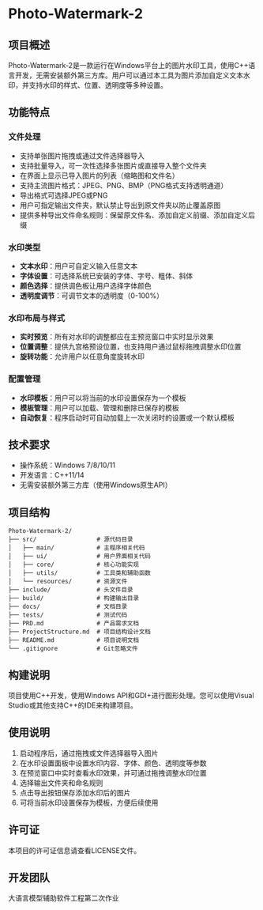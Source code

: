 # Photo-Watermark-2

## 项目概述
Photo-Watermark-2是一款运行在Windows平台上的图片水印工具，使用C++语言开发，无需安装额外第三方库。用户可以通过本工具为图片添加自定义文本水印，并支持水印的样式、位置、透明度等多种设置。

## 功能特点

### 文件处理
- 支持单张图片拖拽或通过文件选择器导入
- 支持批量导入，可一次性选择多张图片或直接导入整个文件夹
- 在界面上显示已导入图片的列表（缩略图和文件名）
- 支持主流图片格式：JPEG、PNG、BMP（PNG格式支持透明通道）
- 导出格式可选择JPEG或PNG
- 用户可指定输出文件夹，默认禁止导出到原文件夹以防止覆盖原图
- 提供多种导出文件命名规则：保留原文件名、添加自定义前缀、添加自定义后缀

### 水印类型
- **文本水印**：用户可自定义输入任意文本
- **字体设置**：可选择系统已安装的字体、字号、粗体、斜体
- **颜色选择**：提供调色板让用户选择字体颜色
- **透明度调节**：可调节文本的透明度（0-100%）

### 水印布局与样式
- **实时预览**：所有对水印的调整都应在主预览窗口中实时显示效果
- **位置调整**：提供九宫格预设位置，也支持用户通过鼠标拖拽调整水印位置
- **旋转功能**：允许用户以任意角度旋转水印

### 配置管理
- **水印模板**：用户可以将当前的水印设置保存为一个模板
- **模板管理**：用户可以加载、管理和删除已保存的模板
- **自动恢复**：程序启动时可自动加载上一次关闭时的设置或一个默认模板

## 技术要求
- 操作系统：Windows 7/8/10/11
- 开发语言：C++11/14
- 无需安装额外第三方库（使用Windows原生API）

## 项目结构
```
Photo-Watermark-2/
├── src/                 # 源代码目录
│   ├── main/            # 主程序相关代码
│   ├── ui/              # 用户界面相关代码
│   ├── core/            # 核心功能实现
│   ├── utils/           # 工具类和辅助函数
│   └── resources/       # 资源文件
├── include/             # 头文件目录
├── build/               # 构建输出目录
├── docs/                # 文档目录
├── tests/               # 测试代码
├── PRD.md               # 产品需求文档
├── ProjectStructure.md  # 项目结构设计文档
├── README.md            # 项目说明文档
└── .gitignore           # Git忽略文件
```

## 构建说明
项目使用C++开发，使用Windows API和GDI+进行图形处理。您可以使用Visual Studio或其他支持C++的IDE来构建项目。

## 使用说明
1. 启动程序后，通过拖拽或文件选择器导入图片
2. 在水印设置面板中设置水印内容、字体、颜色、透明度等参数
3. 在预览窗口中实时查看水印效果，并可通过拖拽调整水印位置
4. 选择输出文件夹和命名规则
5. 点击导出按钮保存添加水印后的图片
6. 可将当前水印设置保存为模板，方便后续使用

## 许可证
本项目的许可证信息请查看LICENSE文件。

## 开发团队
大语言模型辅助软件工程第二次作业

